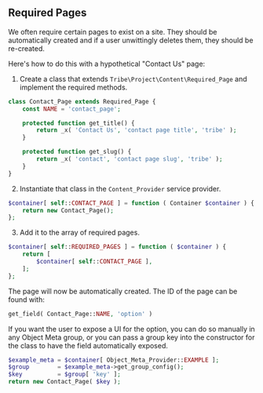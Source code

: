 ## Required Pages

We often require certain pages to exist on a site. They should be automatically
created and if a user unwittingly deletes them, they should be re-created.

Here's how to do this with a hypothetical "Contact Us" page:

1. Create a class that extends `Tribe\Project\Content\Required_Page` and implement the required methods.

```php
class Contact_Page extends Required_Page {
	const NAME = 'contact_page';

	protected function get_title() {
		return _x( 'Contact Us', 'contact page title', 'tribe' );
	}

	protected function get_slug() {
		return _x( 'contact', 'contact page slug', 'tribe' );
	}
}
```

2. Instantiate that class in the `Content_Provider` service provider.

```php
$container[ self::CONTACT_PAGE ] = function ( Container $container ) {
	return new Contact_Page();
};
```

3. Add it to the array of required pages.

```php
$container[ self::REQUIRED_PAGES ] = function ( $container ) {
	return [
		$container[ self::CONTACT_PAGE ],
	];
};
```

The page will now be automatically created. The ID of the page can be found with:

```php
get_field( Contact_Page::NAME, 'option' )
```

If you want the user to expose a UI for the option, you can do so manually in any Object Meta group,
or you can pass a group key into the constructor for the class to have the field automatically exposed.

```php
$example_meta = $container[ Object_Meta_Provider::EXAMPLE ];
$group        = $example_meta->get_group_config();
$key          = $group[ 'key' ];
return new Contact_Page( $key );
```
